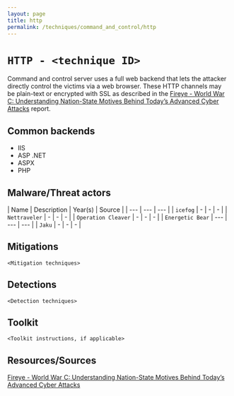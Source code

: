 ```yaml
---
layout: page
title: http
permalink: /techniques/command_and_control/http
---
```




# `HTTP - <technique ID>`

Command and control server uses a full web backend that lets the attacker directly control the victims via a web browser. These HTTP channels may be plain-text or encrypted with SSL as described in the [Fireye - World War C: Understanding Nation-State Motives Behind Today’s Advanced Cyber Attacks](https://github.com/CyberMonitor/APT_CyberCriminal_Campagin_Collections/blob/master/2013/fireeye-wwc-report.pdf) report. 

## Common backends

* IIS
* ASP .NET
* ASPX
* PHP

## Malware/Threat actors

| Name | Description | Year(s) | Source |
| --- | --- | --- |
| `icefog` | - | - | - |
| `Nettraveler` | - | - | - |
| `Operation Cleaver` | - | - | - |
| `Energetic Bear` | --- | --- | --- |
| `Jaku` | - | - | - |

## Mitigations

`<Mitigation techniques>`

## Detections

`<Detection techniques>`

## Toolkit

`<Toolkit instructions, if applicable>`

## Resources/Sources

[Fireye - World War C: Understanding Nation-State Motives Behind Today’s Advanced Cyber Attacks](https://github.com/CyberMonitor/APT_CyberCriminal_Campagin_Collections/blob/master/2013/fireeye-wwc-report.pdf)
